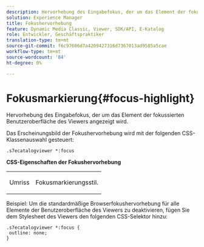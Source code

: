 ```yaml
---
description: Hervorhebung des Eingabefokus, der um das Element der fokussierten Benutzeroberfläche des Viewers angezeigt wird.
solution: Experience Manager
title: Fokushervorhebung
feature: Dynamic Media Classic, Viewer, SDK/API, E-Katalog
role: Entwickler, Geschäftspraktiker
translation-type: tm+mt
source-git-commit: f6c97606d7a4209427316d7367013ad9585a5cae
workflow-type: tm+mt
source-wordcount: '84'
ht-degree: 0%

---
```



# Fokusmarkierung{#focus-highlight}

Hervorhebung des Eingabefokus, der um das Element der fokussierten Benutzeroberfläche des Viewers angezeigt wird.

<!--<a id="section_E8B3D0BF9FF548F188F717D6EA65EC32"></a>-->

Das Erscheinungsbild der Fokushervorhebung wird mit der folgenden CSS-Klassenauswahl gesteuert:

```
.s7ecatalogviewer *:focus
```

**CSS-Eigenschaften der Fokushervorhebung**

<table id="table_C48C56E696304C9BAFEE71BA9EA9A174"> 
 <tbody> 
  <tr> 
   <td colname="col1"> <p> <span class="codeph"> Umriss  </span> </p> </td> 
   <td colname="col2"> <p> Fokusmarkierungsstil. </p> </td> 
  </tr> 
 </tbody> 
</table>

Beispiel: Um die standardmäßige Browserfokushervorhebung für alle Elemente der Benutzeroberfläche des Viewers zu deaktivieren, fügen Sie dem Stylesheet des Viewers den folgenden CSS-Selektor hinzu:

```
.s7ecatalogviewer *:focus { 
 outline: none; 
}
```

